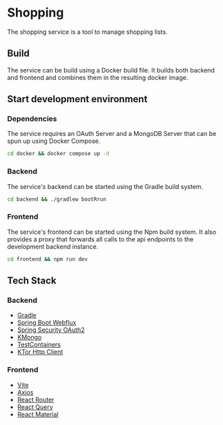 # Shopping

The shopping service is a tool to manage shopping lists.

## Build

The service can be build using a Docker build file. It builds both backend and frontend and combines them in the
resulting docker image.

## Start development environment

### Dependencies
The service requires an OAuth Server and a MongoDB Server that can be spun up using Docker Compose.
```bash
cd docker && docker compose up -d
```

### Backend
The service's backend can be started using the Gradle build system.

```bash
cd backend && ./gradlew bootRrun
```
### Frontend
The service's frontend can be started using the Npm build system. It also provides a proxy that forwards all
calls to the api endpoints to the development backend instance. 
```bash
cd frontend && npm run dev 
```

## Tech Stack

### Backend

- [Gradle](https://gradle.org/)
- [Spring Boot Webflux](https://docs.spring.io/spring-framework/reference/web/webflux.html)
- [Spring Security OAuth2](https://docs.spring.io/spring-security/reference/servlet/oauth2/index.html)
- [KMongo](https://litote.org/kmongo/)
- [TestContainers](https://testcontainers.com/)
- [KTor Http Client](https://ktor.io/docs/getting-started-ktor-client.html)


### Frontend

- [Vite](https://vitejs.dev/)
- [Axios](https://github.com/axios/axios)
- [React Router](https://reactrouter.com/en/main)
- [React Query](https://tanstack.com/query/v3/)
- [React Material](https://mui.com/material-ui/)